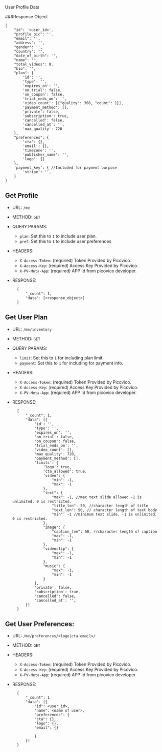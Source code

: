 User Profile Data

###Response Object

    {
        "id": '<user_id>',
        "profile_pic": '', 
        "email": '',
        "address": '',
        "gender": '',
        "country": '',
        "date_of_birth": '',
        "name": '',
        "total_videos": 0,
        "bio": '',
        "plan": {
            'id': '',
            'type': '',
            'expires_on': '',
            'on_trial': false,
            'on_coupon': false,
            'trial_ends_on': '',
            'video_count': [{"quality": 360, "count": 1}],
            'payment_method': [],
            'private': false,
            'subscription': true,
            'cancelled': false,
            'cancelled_at': '',
            'max_quality': 720
        },
        "preferences": {
            'cta': {},
            'email': {},
            'timezone': '',
            'publisher_name': '',
            'logo': {}
        },
        'payment_key': { //Included for payment purpose
            'stripe': '', 
        }
    }

## Get Profile
- URL: `/me`  
- METHOD: `GET`
- QUERY PARAMS:
    - `plan`: Set this to `1` to include user plan.
    - `pref`: Set this to `1` to include user preferences.
- HEADERS:
    - `X-Access-Token`: (required) Token Provided by Picovico.
    - `X-Access-Key`: (required) Access Key Provided by Picovico.
    - `X-PV-Meta-App`: (required) APP Id from picovico developer.
- RESPONSE:
    
        {
            "_count": 1,
            "data": [<response_object>]
        }

## Get User Plan
- URL: `/me/inventory`
- METHOD: `GET`
- QUERY PARAMS:
    - `limit`: Set this to `1` for including plan limit.
    - `payment`: Set this to `1` for including for payment info.
- HEADERS:
    - `X-Access-Token`: (required) Token Provided by Picovico.
    - `X-Access-Key`: (required) Access Key Provided by Picovico.
    - `X-PV-Meta-App`: (required) APP Id from picovico developer.
- RESPONSE:
        
        {
            "_count": 1,
            "data": [{
                'id': '',
                'type': '',
                'expires_on': '',
                'on_trial': false,
                'on_coupon': false,
                'trial_ends_on': '',
                'video_count': [],
                'max_quality': 720,
                'payment_method': [],
                'limits': {
                    'logo': true,
                    'cta_allowed': true,
                    'video': {
                        "min": -1,
                        "max": -1
                    },
                    "text": {
                        "max": -1, //max text slide allowed -1 is unlimited, 0 is restricted.
                        "title_len": 50, //character length of title
                        "text_len": 50, // character length of text body
                        "min": -1 //minimum text slide. -1 is unlimited, 0 is restricted.
                    },
                    "image": {
                        "caption_len": 50, //character length of caption
                        "max": -1,
                        "min": -1
                    },
                    "videoclip": {
                        "max": -1,
                        "min": -1
                    },
                    "music": {
                        "max": -1,
                        "min": -1
                    }
                },
                'private': false,
                'subscription': true,
                'cancelled': false,
                'cancelled_at': '',
            }] 
        }

## Get User Preferences:
- URL: `/me/preferences/<logo|cta|email>/`
- METHOD: `GET`
- HEADERS:
    - `X-Access-Token`: (required) Token Provided by Picovico.
    - `X-Access-Key`: (required) Access Key Provided by Picovico.
    - `X-PV-Meta-App`: (required) APP Id from picovico developer.
- RESPONSE:
    
        {
            "_count": 1
            "data": [{
                "id": <user_id>,
                "name": <name of user>,
                "preferences": {
                "cta": {},
                "logo": {},
                "email": {}
                    
                }
            }]
        }
